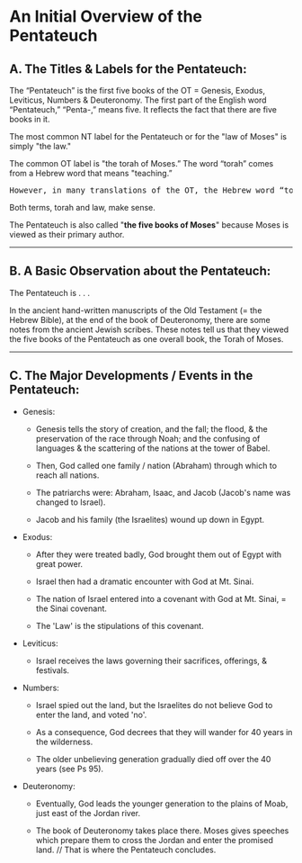 
# An Initial Overview of the Pentateuch

## A. The Titles & Labels for the Pentateuch:

The “Pentateuch” is the first five books of the OT = Genesis, Exodus, Leviticus, Numbers & Deuteronomy. The first part of the English word “Pentateuch,” “Penta-,” means five. It reflects the fact that there are five books in it.

The most common NT label for the Pentateuch or for the "law of Moses" is simply "the law."

The common OT label is "the torah of Moses.” The word “torah” comes from a Hebrew word that means "teaching.”

<pre>However, in many translations of the OT, the Hebrew word “torah” is often rendered “law,” so that it will be consistent with the way the NT renders it.</pre>

Both terms, torah and law, make sense.

The Pentateuch is also called "**the five books of Moses**" because Moses is viewed as their primary author.

<hr class='section' />

## B. A Basic Observation about the Pentateuch:

The Pentateuch is . . .

In the ancient hand-written manuscripts of the Old Testament (= the Hebrew Bible), at the end of the book of Deuteronomy, there are some notes from the ancient Jewish scribes. These notes tell us that they viewed the five books of the Pentateuch as one overall book, the Torah of Moses.

<hr class='section' />

## C. The Major Developments / Events in the Pentateuch:

- Genesis:

  - Genesis tells the story of creation, and the fall; the flood, & the preservation of the race through Noah; and the confusing of languages & the scattering of the nations at the tower of Babel.

  - Then, God called one family / nation (Abraham) through which to reach all nations.

  - The patriarchs were: Abraham, Isaac, and Jacob (Jacob's name was changed to Israel).

  - Jacob and his family (the Israelites) wound up down in Egypt.

- Exodus:

  - After they were treated badly, God brought them out of Egypt with great power.

  - Israel then had a dramatic encounter with God at Mt. Sinai.

  - The nation of Israel entered into a covenant with God at Mt. Sinai, = the Sinai covenant.

  - The 'Law' is the stipulations of this covenant.

- Leviticus:

  - Israel receives the laws governing their sacrifices, offerings, & festivals.

- Numbers:

  - Israel spied out the land, but the Israelites do not believe God to enter the land, and voted 'no'.

  - As a consequence, God decrees that they will wander for 40 years in the wilderness.

  - The older unbelieving generation gradually died off over the 40 years (see Ps 95).

- Deuteronomy:

  - Eventually, God leads the younger generation to the plains of Moab, just east of the Jordan river.

  - The book of Deuteronomy takes place there. Moses gives speeches which prepare them to cross the Jordan and enter the promised land. // That is where the Pentateuch concludes.

